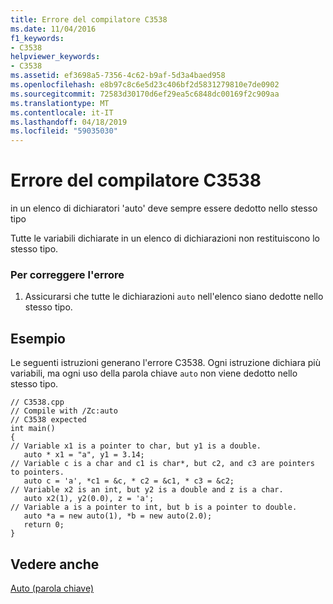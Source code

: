 ```yaml
---
title: Errore del compilatore C3538
ms.date: 11/04/2016
f1_keywords:
- C3538
helpviewer_keywords:
- C3538
ms.assetid: ef3698a5-7356-4c62-b9af-5d3a4baed958
ms.openlocfilehash: e8b97c8c6e5d23c406bf2d5831279810e7de0902
ms.sourcegitcommit: 72583d30170d6ef29ea5c6848dc00169f2c909aa
ms.translationtype: MT
ms.contentlocale: it-IT
ms.lasthandoff: 04/18/2019
ms.locfileid: "59035030"
---
```

# <a name="compiler-error-c3538"></a>Errore del compilatore C3538

in un elenco di dichiaratori 'auto' deve sempre essere dedotto nello stesso tipo

Tutte le variabili dichiarate in un elenco di dichiarazioni non restituiscono lo stesso tipo.

### <a name="to-correct-this-error"></a>Per correggere l'errore

1. Assicurarsi che tutte le dichiarazioni `auto` nell'elenco siano dedotte nello stesso tipo.

## <a name="example"></a>Esempio

Le seguenti istruzioni generano l'errore C3538. Ogni istruzione dichiara più variabili, ma ogni uso della parola chiave `auto` non viene dedotto nello stesso tipo.

```
// C3538.cpp
// Compile with /Zc:auto
// C3538 expected
int main()
{
// Variable x1 is a pointer to char, but y1 is a double.
   auto * x1 = "a", y1 = 3.14;
// Variable c is a char and c1 is char*, but c2, and c3 are pointers to pointers.
   auto c = 'a', *c1 = &c, * c2 = &c1, * c3 = &c2;
// Variable x2 is an int, but y2 is a double and z is a char.
   auto x2(1), y2(0.0), z = 'a';
// Variable a is a pointer to int, but b is a pointer to double.
   auto *a = new auto(1), *b = new auto(2.0);
   return 0;
}
```

## <a name="see-also"></a>Vedere anche

[Auto (parola chiave)](../../cpp/auto-keyword.md)